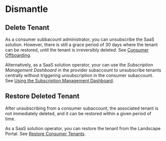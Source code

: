 <!-- loio35a58825872248d9bef663ad1be5997a -->

# Dismantle



<a name="loio35a58825872248d9bef663ad1be5997a__section_qqq_xqm_hrb"/>

## Delete Tenant

As a consumer subbacount administrator, you can unsubscribe the SaaS solution. However, there is still a grace period of 30 days where the tenant can be restored, until the tenant is irreversibly deleted. See [Consumer Offboarding](consumer-offboarding-c882a2a.md).

Alternatively, as a SaaS solution operator, your can use the *Subscription Management Dashboard* in the provider subaccount to unsubscribe tenants centrally without triggering unsubscription in the consumer subaccount. See [Using the Subscription Management Dashboard](https://help.sap.com/viewer/65de2977205c403bbc107264b8eccf4b/Cloud/en-US/434be695f9e946ccb4c28911dd1e16d0.html).



<a name="loio35a58825872248d9bef663ad1be5997a__section_pbd_zqm_hrb"/>

## Restore Deleted Tenant

After unsubscribing from a consumer subaccount, the associated tenant is not immediately deleted, and it can be restored within a given period of time.

As a SaaS solution operator, you can restore the tenant from the Landscape Portal. See [Restore Consumer Tenants](restore-consumer-tenants-619c40e.md).

